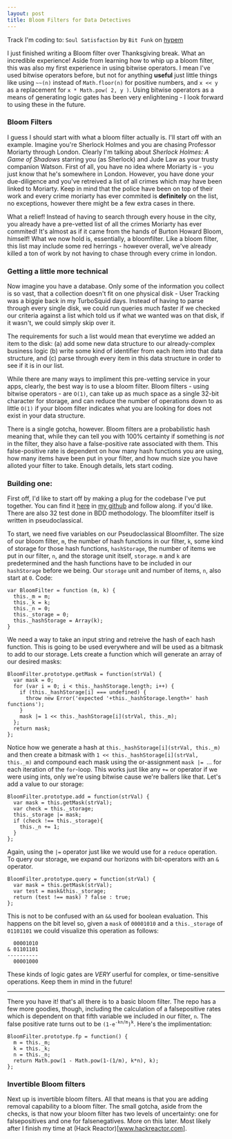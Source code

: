```yaml
---
layout: post
title: Bloom Filters for Data Detectives
---
```


Track I'm coding to: `Soul Satisfaction` by `Bit Funk` on [hypem](www.hypem.com)

I just finished writing a Bloom filter over Thanksgiving break. What an incredible experience! Aside from learning how to whip up a bloom filter, this was also my first experience in using bitwise operators. I mean I've used bitwise operators before, but not for anything **useful** just little things like using `~~(n)` instead of `Math.floor(n)` for positive numbers, and `x << y` as a replacement for `x * Math.pow( 2, y )`. Using bitwise operators as a means of generating logic gates has been very enlightening - I look forward to using these in the future.

### Bloom Filters
I guess I should start with what a bloom filter actually is. I'll start off with an example. Imagine you're Sherlock Holmes and you are chasing Professor Moriarty through London. Clearly I'm talking about *Sherlock Holmes: A Game of Shadows* starring you (as Sherlock) and Jude Law as your trusty companion Watson. First of all, you have no idea where Moriarty is - you just know that he's somewhere in London. However, you have done your due-diligence and you've retreived a list of all crimes which may have been linked to Moriarty. Keep in mind that the police have been on top of their work and every crime moriarty has ever commited is **definitely** on the list, no exceptions, however there might be a few extra cases in there.

What a relief! Instead of having to search through every house in the city, you already have a pre-vetted list of all the crimes Moriarty has ever commited! It's almost as if it came from the hands of Burton Howard Bloom, himself! What we now hold is, essentially, a bloomfilter. Like a bloom filter, this list may include some red herrings - however overall, we've already killed a ton of work by not having to chase through every crime in london.

### Getting a little more technical
Now imagine you have a database. Only some of the information you collect is so vast, that a collection doesn't fit on one physical disk - User Tracking was a biggie back in my TurboSquid days. Instead of having to parse through every single disk, we could run queries much faster if we checked our criteria against a list which told us if what we wanted was on that disk, if it wasn't, we could simply skip over it.

The requirements for such a list would mean that everytime we added an item to the disk:
(a) add some new data structure to our already-complex business logic
(b) write some kind of identifier from each item into that data structure, and
(c) parse through every item in this data structure in order to see if it is in our list.

While there are many ways to impliment this pre-vetting service in your apps, clearly, the best way is to use a bloom filter. Bloom filters - using bitwise operators - are `O(1)`, can take up as much space as a single 32-bit character for storage, and can reduce the number of operations down to as little `O(1)` if your bloom filter indicates what you are looking for does not exist in your data structure.

There is a single gotcha, however. Bloom filters are a probabilistic hash meaning that, while they can tell you with 100% certainty if something is *not* in the filter, they also have a false-positive rate associated with them. This false-positive rate is dependent on how many hash functions you are using, how many items have been put in your filter, and how much size you have alloted your filter to take. Enough details, lets start coding.

### Building one:
First off, I'd like to start off by making a plug for the codebase I've put together. You can find it [here](www.github.com/stites) in [my github](www.github.com/stites) and follow along. if you'd like. There are also 32 test done in BDD methodology. The bloomfilter itself is written in pseudoclassical.

To start, we need five variables on our Pseudoclassical Bloomfilter. The size of our bloom filter, `m`, the number of hash functions in our filter, `k`, some kind of storage for those hash functions, `hashStorage`, the number of items we put in our filter, `n`, and the storage unit itself, `storage`. `m` and `k` are predetermined and the hash functions have to be included in our `hashStorage` before we being. Our `storage` unit and number of items, `n`, also start at `0`. Code:

    var BloomFilter = function (m, k) {
      this._m = m;
      this._k = k;
      this._n = 0;
      this._storage = 0;
      this._hashStorage = Array(k);
    }

We need a way to take an input string and retreive the hash of each hash function. This is going to be used everywhere and will be used as a bitmask to add to our storage. Lets create a function which will generate an array of our desired masks:

    BloomFilter.prototype.getMask = function(strVal) {
      var mask = 0;
      for (var i = 0; i < this._hashStorage.length; i++) {
        if (this._hashStorage[i] === undefined) {
          throw new Error('expected '+this._hashStorage.length+' hash functions');
        }
        mask |= 1 << this._hashStorage[i](strVal, this._m);
      };
      return mask;
    };

Notice how we generate a hash at `this._hashStorage[i](strVal, this._m)` and then create a bitmask with `1 << this._hashStorage[i](strVal, this._m)` and compound each mask using the or-assignment `mask |= `... for each iteration of the `for`-loop. This works just like any `+=` or operator if we were using ints, only we're using bitwise cause we're ballers like that. Let's add a value to our storage:

    BloomFilter.prototype.add = function(strVal) {
      var mask = this.getMask(strVal);
      var check = this._storage;
      this._storage |= mask;
      if (check !== this._storage){
        this._n += 1;
      }
    };

Again, using the `|=` operator just like we would use for a `reduce` operation. To query our storage, we expand our horizons with bit-operators with an `&` operator.

    BloomFilter.prototype.query = function(strVal) {
      var mask = this.getMask(strVal);
      var test = mask&this._storage;
      return (test !== mask) ? false : true;
    };

This is not to be confused with an `&&` used for boolean evaluation. This happens on the bit level so, given a `mask` of `00001010` and a `this._storage` of `01101101` we could visualize this operation as follows:

      00001010
    & 01101101
    ----------
      00001000

These kinds of logic gates are _VERY_ userful for complex, or time-sensitive operations. Keep them in mind in the future!

-------

There you have it! that's all there is to a basic bloom filter. The repo has a few more goodies, though, including the calculation of a falsepositive rates which is dependent on that fifth variable we included in our filter, `n`. The false positive rate turns out to be `(1-e`<sup>`-kn/m`</sup>`)`<sup>`k`</sup>. Here's the implimentation:

    BloomFilter.prototype.fp = function() {
      m = this._m;
      k = this._k;
      n = this._n;
      return Math.pow(1 - Math.pow(1-(1/m), k*n), k);
    };

### Invertible Bloom filters
Next up is invertible bloom filters. All that means is that you are adding removal capability to a bloom filter. The small gotcha, aside from the checks, is that now your bloom filter has two levels of uncertainty: one for falsepositives and one for falsenegatives. More on this later. Most likely after I finish my time at (Hack Reactor)[www.hackreactor.com].
